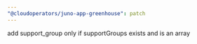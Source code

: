 ```yaml
---
"@cloudoperators/juno-app-greenhouse": patch
---
```


add support_group only if supportGroups exists and is an array

